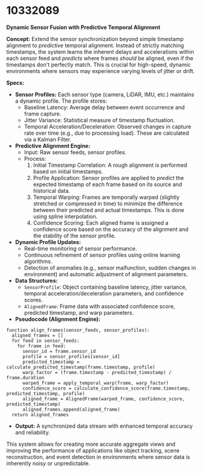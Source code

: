 # 10332089

**Dynamic Sensor Fusion with Predictive Temporal Alignment**

**Concept:** Extend the sensor synchronization beyond simple timestamp alignment to *predictive* temporal alignment. Instead of strictly matching timestamps, the system learns the inherent delays and accelerations within each sensor feed and *predicts* where frames *should* be aligned, even if the timestamps don't perfectly match. This is crucial for high-speed, dynamic environments where sensors may experience varying levels of jitter or drift.

**Specs:**

*   **Sensor Profiles:** Each sensor type (camera, LiDAR, IMU, etc.) maintains a dynamic profile. The profile stores:
    *   Baseline Latency: Average delay between event occurrence and frame capture.
    *   Jitter Variance: Statistical measure of timestamp fluctuation.
    *   Temporal Acceleration/Deceleration: Observed changes in capture rate over time (e.g., due to processing load). These are calculated via a Kalman Filter.
*   **Predictive Alignment Engine:**
    *   Input: Raw sensor feeds, sensor profiles.
    *   Process:
        1.  Initial Timestamp Correlation: A rough alignment is performed based on initial timestamps.
        2.  Profile Application: Sensor profiles are applied to *predict* the expected timestamp of each frame based on its source and historical data.
        3.  Temporal Warping: Frames are temporally warped (slightly stretched or compressed in time) to minimize the difference between their predicted and actual timestamps.  This is done using spline interpolation.
        4.  Confidence Scoring: Each aligned frame is assigned a confidence score based on the accuracy of the alignment and the stability of the sensor profile.
*   **Dynamic Profile Updates:**
    *   Real-time monitoring of sensor performance.
    *   Continuous refinement of sensor profiles using online learning algorithms.
    *   Detection of anomalies (e.g., sensor malfunction, sudden changes in environment) and automatic adjustment of alignment parameters.
*   **Data Structures:**
    *   `SensorProfile`: Object containing baseline latency, jitter variance, temporal acceleration/deceleration parameters, and confidence scores.
    *   `AlignedFrame`: Frame data with associated confidence score, predicted timestamp, and warp parameters.
*   **Pseudocode (Alignment Engine):**

```pseudocode
function align_frames(sensor_feeds, sensor_profiles):
  aligned_frames = []
  for feed in sensor_feeds:
    for frame in feed:
      sensor_id = frame.sensor_id
      profile = sensor_profiles[sensor_id]
      predicted_timestamp = calculate_predicted_timestamp(frame.timestamp, profile)
      warp_factor = (frame.timestamp - predicted_timestamp) / frame.duration
      warped_frame = apply_temporal_warp(frame, warp_factor)
      confidence_score = calculate_confidence_score(frame.timestamp, predicted_timestamp, profile)
      aligned_frame = AlignedFrame(warped_frame, confidence_score, predicted_timestamp)
      aligned_frames.append(aligned_frame)
  return aligned_frames
```

*   **Output:**  A synchronized data stream with enhanced temporal accuracy and reliability.

This system allows for creating more accurate aggregate views and improving the performance of applications like object tracking, scene reconstruction, and event detection in environments where sensor data is inherently noisy or unpredictable.